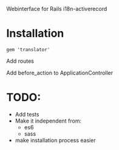 Webinterface for Rails i18n-activerecord

# Installation

`gem 'translator'`

Add routes

Add before_action to ApplicationController

# TODO:
  - Add tests
  - Make it independent from:
    - es6
    - sass
  - make installation process easier
